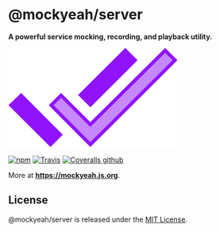 # @mockyeah/server

**A powerful service mocking, recording, and playback utility.**

<img src="https://raw.githubusercontent.com/mockyeah/mockyeah/master/packages/mockyeah-docs/book/images/logo/mockyeah-600.png" height="200" />

[![npm](https://img.shields.io/npm/v/@mockyeah/server.svg)](https://www.npmjs.com/package/@mockyeah/server)
[![Travis](https://img.shields.io/travis/mockyeah/mockyeah.svg)](https://travis-ci.org/mockyeah/mockyeah)
[![Coveralls github](https://img.shields.io/coveralls/github/mockyeah/mockyeah.svg)](https://coveralls.io/github/mockyeah/mockyeah)

More at **https://mockyeah.js.org**.

## License

@mockyeah/server is released under the [MIT License](https://opensource.org/licenses/MIT).
